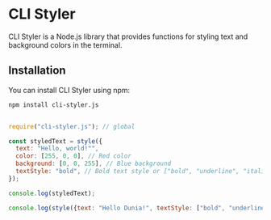 # CLI Styler

CLI Styler is a Node.js library that provides functions for styling text and background colors in the terminal.

## Installation

You can install CLI Styler using npm:

```bash
npm install cli-styler.js
```

```js

require("cli-styler.js"); // global

const styledText = style({
  text: "Hello, world!"",
  color: [255, 0, 0], // Red color
  background: [0, 0, 255], // Blue background
  textStyle: "bold", // Bold text style or ["bold", "underline", "italic"] to add more text style
});

console.log(styledText);

console.log(style({text: "Hello Dunia!", textStyle: ["bold", "underline"]}));
```